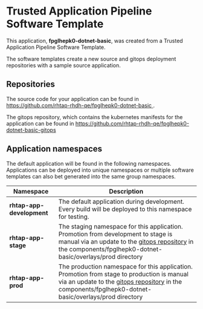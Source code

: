 # Trusted Application Pipeline Software Template

This application, **fpglhepk0-dotnet-basic**, was created from a Trusted Application Pipeline Software Template.

The software templates create a new source and gitops deployment repositories with a sample source application. 

## Repositories

The source code for your application can be found in [https://github.com/rhtap-rhdh-qe/fpglhepk0-dotnet-basic ](https://github.com/rhtap-rhdh-qe/fpglhepk0-dotnet-basic ).
 
The gitops repository, which contains the kubernetes manifests for the application can be found in 
[https://github.com/rhtap-rhdh-qe/fpglhepk0-dotnet-basic-gitops ](https://github.com/rhtap-rhdh-qe/fpglhepk0-dotnet-basic-gitops ) 

## Application namespaces 

The default application will be found in the following namespaces. Applications can be deployed into unique namespaces or multiple software templates can also bet generated into the same group namespaces.  

|  Namespace   |  Description   |  
| -------- | -------- |   
| **rhtap-app-development** | The default application during development. Every build will be deployed to this namespace for testing. | 
| **rhtap-app-stage** | The staging namespace for this application. Promotion from development to stage is manual via an update to the [gitops repository](https://github.com/rhtap-rhdh-qe/fpglhepk0-dotnet-basic-gitops ) in the components/fpglhepk0-dotnet-basic/overlays/prod directory |  
| **rhtap-app-prod** | The production namespace for this application. Promotion from stage to production is manual via an update to the [gitops repository](https://github.com/rhtap-rhdh-qe/fpglhepk0-dotnet-basic-gitops ) in the components/fpglhepk0-dotnet-basic/overlays/prod directory | 
